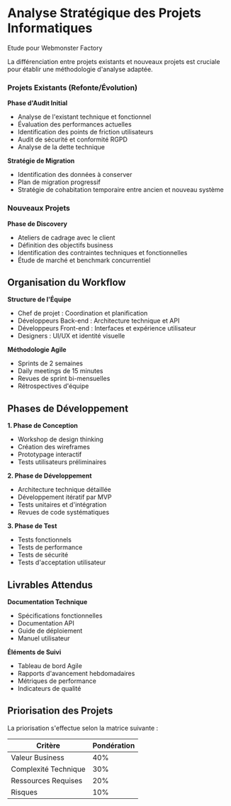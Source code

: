 # Analyse Stratégique des Projets Informatiques

Etude pour Webmonster Factory

La différenciation entre projets existants et nouveaux projets est cruciale pour établir une méthodologie d'analyse adaptée.

### Projets Existants (Refonte/Évolution)

**Phase d'Audit Initial**
- Analyse de l'existant technique et fonctionnel
- Évaluation des performances actuelles
- Identification des points de friction utilisateurs
- Audit de sécurité et conformité RGPD
- Analyse de la dette technique

**Stratégie de Migration**
- Identification des données à conserver
- Plan de migration progressif
- Stratégie de cohabitation temporaire entre ancien et nouveau système

### Nouveaux Projets

**Phase de Discovery**
- Ateliers de cadrage avec le client
- Définition des objectifs business
- Identification des contraintes techniques et fonctionnelles
- Étude de marché et benchmark concurrentiel

## Organisation du Workflow

**Structure de l'Équipe**
- Chef de projet : Coordination et planification
- Développeurs Back-end : Architecture technique et API
- Développeurs Front-end : Interfaces et expérience utilisateur
- Designers : UI/UX et identité visuelle

**Méthodologie Agile**
- Sprints de 2 semaines
- Daily meetings de 15 minutes
- Revues de sprint bi-mensuelles
- Rétrospectives d'équipe

## Phases de Développement

**1. Phase de Conception**
- Workshop de design thinking
- Création des wireframes
- Prototypage interactif
- Tests utilisateurs préliminaires

**2. Phase de Développement**
- Architecture technique détaillée
- Développement itératif par MVP
- Tests unitaires et d'intégration
- Revues de code systématiques

**3. Phase de Test**
- Tests fonctionnels
- Tests de performance
- Tests de sécurité
- Tests d'acceptation utilisateur

## Livrables Attendus

**Documentation Technique**
- Spécifications fonctionnelles
- Documentation API
- Guide de déploiement
- Manuel utilisateur

**Éléments de Suivi**
- Tableau de bord Agile
- Rapports d'avancement hebdomadaires
- Métriques de performance
- Indicateurs de qualité

## Priorisation des Projets

La priorisation s'effectue selon la matrice suivante :

| Critère | Pondération |
|---------|-------------|
| Valeur Business | 40% |
| Complexité Technique | 30% |
| Ressources Requises | 20% |
| Risques | 10% |
